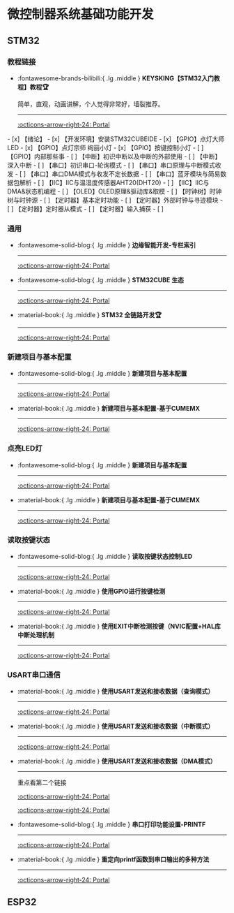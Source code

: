 # 微控制器系统基础功能开发

## STM32

### 教程链接

<div class="grid cards" markdown>

-   :fontawesome-brands-bilibili:{ .lg .middle } __KEYSKING【STM32入门教程】教程🏆__

    简单，直观，动画讲解，个人觉得非常好，墙裂推荐。

    ---

    [:octicons-arrow-right-24: <a href="https://www.bilibili.com/video/BV12v4y1y7uV/?spm_id_from=333.788&vd_source=5a427660f0337fedc22d4803661d493f" target="_blank"> Portal </a>](#)


</div>
- [x] 【绪论】
- [x] 【开发环境】安装STM32CUBEIDE
- [x] 【GPIO】点灯大师 LED
- [x] 【GPIO】点灯宗师 绚丽小灯
- [x] 【GPIO】按键控制小灯
- [ ] 【GPIO】内部那些事
- [ ] 【中断】初识中断以及中断的外部使用
- [ ] 【中断】深入中断
- [ ] 【串口】初识串口-轮询模式
- [ ] 【串口】串口原理与中断模式收发
- [ ] 【串口】串口DMA模式与收发不定长数据
- [ ] 【串口】蓝牙模块与简易数据包解析
- [ ] 【IIC】IIC与温湿度传感器AHT20(DHT20)
- [ ] 【IIC】IIC与DMA&状态机编程
- [ ] 【OLED】OLED原理&驱动库&取模
- [ ] 【时钟树】时钟树与时钟源
- [ ] 【定时器】基本定时功能
- [ ] 【定时器】外部时钟与寻迹模块
- [ ] 【定时器】定时器从模式
- [ ] 【定时器】输入捕获
- [ ] 




### 通用

<div class="grid cards" markdown>

-   :fontawesome-solid-blog:{ .lg .middle } __边缘智能开发-专栏索引__

    ---

    [:octicons-arrow-right-24: <a href="https://zhuanlan.zhihu.com/p/696554081" target="_blank"> Portal </a>](#)

-   :fontawesome-solid-blog:{ .lg .middle } __STM32CUBE 生态__

    ---

    [:octicons-arrow-right-24: <a href="https://zhuanlan.zhihu.com/p/703460029" target="_blank"> Portal </a>](#)

-   :material-book:{ .lg .middle } __STM32 全链路开发🏆__

    ---

    [:octicons-arrow-right-24: <a href="https://blog.csdn.net/Mculover666/article/details/126943245" target="_blank"> Portal </a>](#)


</div>


### 新建项目与基本配置 

<div class="grid cards" markdown>


-   :fontawesome-solid-blog:{ .lg .middle } __新建项目与基本配置__

    ---

    [:octicons-arrow-right-24: <a href="https://blog.csdn.net/Mculover666/article/details/95240932" target="_blank"> Portal </a>](#)

-   :material-book:{ .lg .middle } __新建项目与基本配置-基于CUMEMX__

    ---

    [:octicons-arrow-right-24: <a href="https://zhuanlan.zhihu.com/p/696541926" target="_blank"> Portal </a>](#)

</div>


### 点亮LED灯

<div class="grid cards" markdown>


-   :fontawesome-solid-blog:{ .lg .middle } __新建项目与基本配置__

    ---

    [:octicons-arrow-right-24: <a href="https://blog.csdn.net/Mculover666/article/details/95240932" target="_blank"> Portal </a>](#)

-   :material-book:{ .lg .middle } __新建项目与基本配置-基于CUMEMX__

    ---

    [:octicons-arrow-right-24: <a href="https://zhuanlan.zhihu.com/p/696541926" target="_blank"> Portal </a>](#)

</div>

### 读取按键状态

<div class="grid cards" markdown>


-   :fontawesome-solid-blog:{ .lg .middle } __读取按键状态控制LED__

    ---

    [:octicons-arrow-right-24: <a href="https://zhuanlan.zhihu.com/p/703460029" target="_blank"> Portal </a>](#)


-   :material-book:{ .lg .middle } __使用GPIO进行按键检测__

    ---

    [:octicons-arrow-right-24: <a href="https://blog.csdn.net/Mculover666/article/details/95907760" target="_blank"> Portal </a>](#)

-   :material-book:{ .lg .middle } __使用EXIT中断检测按键（NVIC配置+HAL库中断处理机制__

    ---

    [:octicons-arrow-right-24: <a href="https://blog.csdn.net/Mculover666/article/details/95938913" target="_blank"> Portal </a>](#)

</div>

### USART串口通信

<div class="grid cards" markdown>

-   :material-book:{ .lg .middle } __使用USART发送和接收数据（查询模式）__

    ---

    [:octicons-arrow-right-24: <a href="https://blog.csdn.net/Mculover666/article/details/95941795" target="_blank"> Portal </a>](#)

-   :material-book:{ .lg .middle } __使用USART发送和接收数据（中断模式）__

    ---

    [:octicons-arrow-right-24: <a href="https://blog.csdn.net/Mculover666/article/details/95968858" target="_blank"> Portal </a>](#)

-   :material-book:{ .lg .middle } __使用USART发送和接收数据（DMA模式）__

    ---

    重点看第二个链接

    [:octicons-arrow-right-24: <a href="https://blog.csdn.net/Mculover666/article/details/99708292" target="_blank"> Portal </a>](#)

    [:octicons-arrow-right-24: <a href="https://www.bilibili.com/video/BV1vv411W7AU/?spm_id_from=333.337.search-card.all.click&vd_source=5a427660f0337fedc22d4803661d493f" target="_blank"> Portal </a>](#)

-   :fontawesome-solid-blog:{ .lg .middle } __串口打印功能设置-PRINTF__

    ---

    [:octicons-arrow-right-24: <a href="https://zhuanlan.zhihu.com/p/696553590" target="_blank"> Portal </a>](#)

-   :material-book:{ .lg .middle } __重定向printf函数到串口输出的多种方法__

    ---

    [:octicons-arrow-right-24: <a href="https://blog.csdn.net/Mculover666/article/details/99842909" target="_blank"> Portal </a>](#)


</div>


## ESP32